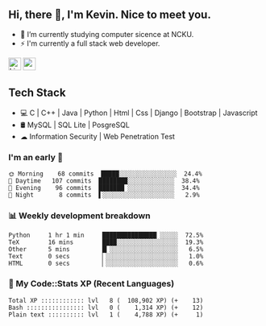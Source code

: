 ## Hi, there 👋, I'm Kevin. Nice to meet you.

- 🌱 I’m currently studying computer sicence at NCKU.
- ⚡ I'm currently a full stack web developer.

<a href="https://www.linkedin.com/in/kevin12686/"><img alt="LinkedIn" src="https://img.shields.io/badge/linkedin%20-%230077B5.svg?&style=for-the-badge&logo=linkedin&logoColor=white" height=25></a>
<a href="https://www.instagram.com/kevin12686/"><img src="https://img.shields.io/badge/instagram-3f729b?&style=for-the-badge&logo=instagram&logoColor=white" height=25></a>

## Tech Stack

* 💻 C | C++ | Java | Python | Html | Css | Django | Bootstrap | Javascript
* 🛢️ MySQL | SQL Lite | PosgreSQL
* ☁ Information Security | Web Penetration Test

### I'm an early 🐤

<!-- early_bird start -->

```text
🌞 Morning    68 commits  █████░░░░░░░░░░░░░░░░  24.4%
🌆 Daytime   107 commits  ████████░░░░░░░░░░░░░  38.4%
🌃 Evening    96 commits  ███████▏░░░░░░░░░░░░░  34.4%
🌙 Night       8 commits  ▌░░░░░░░░░░░░░░░░░░░░   2.9%
```

<!-- early_bird end -->

### 📊 Weekly development breakdown

<!-- code_time start -->

```text
Python     1 hr 1 min     ███████████████▏░░░░░  72.5%
TeX        16 mins        ████░░░░░░░░░░░░░░░░░  19.3%
Other      5 mins         █▎░░░░░░░░░░░░░░░░░░░   6.5%
Text       0 secs         ▏░░░░░░░░░░░░░░░░░░░░   1.0%
HTML       0 secs         ▏░░░░░░░░░░░░░░░░░░░░   0.6%
```

<!-- code_time end -->

### 🧰 My Code::Stats XP (Recent Languages)

<!-- codestats start -->

```text
Total XP :::::::::::: lvl   8 (  108,902 XP) (+    13)
Bash :::::::::::::::: lvl   0 (    1,314 XP) (+    12)
Plain text :::::::::: lvl   1 (    4,788 XP) (+     1)
```

<!-- codestats end -->
